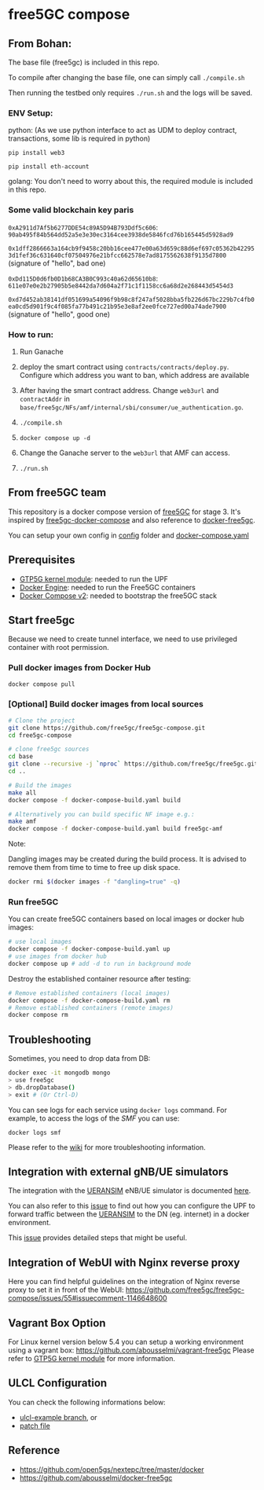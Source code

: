 # free5GC compose

## From Bohan:

The base file (free5gc) is included in this repo.

To compile after changing the base file, one can simply call `./compile.sh`

Then running the testbed only requires `./run.sh` and the logs will be saved.

### ENV Setup:

python: (As we use python interface to act as UDM to deploy contract, transactions, some lib is required in python)

`pip install web3`

`pip install eth-account`

golang: You don't need to worry about this, the required module is included in this repo.

### Some valid blockchain key paris

`0xA2911d7Af5b6277DDE54c89A5D94B793Ddf5c606`: `90ab495f84b564dd52a5e3e30ec3164cee3938de5846fcd76b165445d5928ad9`

`0x1dff2866663a164cb9f9458c20bb16cee477e00a63d659c88d6ef697c05362b422953d1fef36c631640cf07504976e21bfcc662578e7ad8175562638f9135d7800` (signature of "hello", bad one)

`0xDd115D0d6fb0D1b68CA3B0C993c40a62d65610b8`: `611e07e0e2b27905b5e8442da7d604a2f71c1f1158cc6a68d2e268443d5454d3`

`0xd7d452ab38141df051699a54096f9b98c8f247af5028bba5fb226d67bc229b7c4fb0ea0cd5d901f9c4f085fa77b491c21b95e3e8af2ee0fce727ed00a74ade7900` (signature of "hello", good one)

### How to run:

1. Run Ganache

2. deploy the smart contract using `contracts/contracts/deploy.py`. Configure which address you want to ban, which address are available

3. After having the smart contract address. Change `web3url` and `contractAddr` in `base/free5gc/NFs/amf/internal/sbi/consumer/ue_authentication.go`.

4. `./compile.sh`

5. `docker compose up -d`

6. Change the Ganache server to the `web3url` that AMF can access.

7. `./run.sh`


## From free5GC team

This repository is a docker compose version of [free5GC](https://github.com/free5gc/free5gc) for stage 3. It's inspired by [free5gc-docker-compose](https://github.com/calee0219/free5gc-docker-compose) and also reference to [docker-free5gc](https://github.com/abousselmi/docker-free5gc).

You can setup your own config in [config](./config) folder and [docker-compose.yaml](docker-compose.yaml)

## Prerequisites

- [GTP5G kernel module](https://github.com/free5gc/gtp5g): needed to run the UPF
- [Docker Engine](https://docs.docker.com/engine/install): needed to run the Free5GC containers
- [Docker Compose v2](https://docs.docker.com/compose/install): needed to bootstrap the free5GC stack

## Start free5gc

Because we need to create tunnel interface, we need to use privileged container with root permission.

### Pull docker images from Docker Hub

```bash
docker compose pull
```

### [Optional] Build docker images from local sources

```bash
# Clone the project
git clone https://github.com/free5gc/free5gc-compose.git
cd free5gc-compose

# clone free5gc sources
cd base
git clone --recursive -j `nproc` https://github.com/free5gc/free5gc.git
cd ..

# Build the images
make all
docker compose -f docker-compose-build.yaml build

# Alternatively you can build specific NF image e.g.:
make amf
docker compose -f docker-compose-build.yaml build free5gc-amf
```

Note:

Dangling images may be created during the build process. It is advised to remove them from time to time to free up disk space.

```bash
docker rmi $(docker images -f "dangling=true" -q)
```

### Run free5GC

You can create free5GC containers based on local images or docker hub images:

```bash
# use local images
docker compose -f docker-compose-build.yaml up
# use images from docker hub
docker compose up # add -d to run in background mode
```

Destroy the established container resource after testing:

```bash
# Remove established containers (local images)
docker compose -f docker-compose-build.yaml rm
# Remove established containers (remote images)
docker compose rm
```

## Troubleshooting

Sometimes, you need to drop data from DB:

```bash
docker exec -it mongodb mongo
> use free5gc
> db.dropDatabase()
> exit # (Or Ctrl-D)
```

You can see logs for each service using `docker logs` command. For example, to access the logs of the *SMF* you can use:

```console
docker logs smf
```

Please refer to the [wiki](https://github.com/free5gc/free5gc/wiki) for more troubleshooting information.

## Integration with external gNB/UE simulators

The integration with the [UERANSIM](https://github.com/aligungr/UERANSIM) eNB/UE simulator is documented [here](https://www.free5gc.org/installations/stage-3-sim-install/). 

You can also refer to this [issue](https://github.com/free5gc/free5gc-compose/issues/26) to find out how you can configure the UPF to forward traffic between the [UERANSIM](https://github.com/aligungr/UERANSIM) to the DN (eg. internet) in a docker environment.

This [issue](https://github.com/free5gc/free5gc-compose/issues/28) provides detailed steps that might be useful.

## Integration of WebUI with Nginx reverse proxy

Here you can find helpful guidelines on the integration of Nginx reverse proxy to set it in front of the WebUI: https://github.com/free5gc/free5gc-compose/issues/55#issuecomment-1146648600

## Vagrant Box Option

For Linux kernel version below 5.4 you can setup a working environment using a vagrant box: https://github.com/abousselmi/vagrant-free5gc
Please refer to [GTP5G kernel module](https://github.com/free5gc/gtp5g) for more information.

## ULCL Configuration 
You can check the following informations below:
- [ulcl-example branch](https://github.com/free5gc/free5gc-compose/tree/ulcl-example), or
- [patch file](https://github.com/ianchen0119/free5gc-compose-ulcl)

## Reference
- https://github.com/open5gs/nextepc/tree/master/docker
- https://github.com/abousselmi/docker-free5gc
